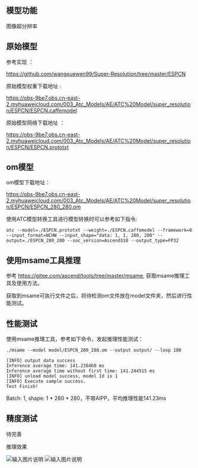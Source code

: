 ## 模型功能

图像超分辨率

## 原始模型

参考实现 ：

https://github.com/wangxuewen99/Super-Resolution/tree/master/ESPCN

原始模型权重下载地址 :

https://obs-9be7.obs.cn-east-2.myhuaweicloud.com/003_Atc_Models/AE/ATC%20Model/super_resolution/ESPCN/ESPCN.caffemodel

原始模型网络下载地址 ：

https://obs-9be7.obs.cn-east-2.myhuaweicloud.com/003_Atc_Models/AE/ATC%20Model/super_resolution/ESPCN/ESPCN.prototxt


## om模型

om模型下载地址：

https://obs-9be7.obs.cn-east-2.myhuaweicloud.com/003_Atc_Models/AE/ATC%20Model/super_resolution/ESPCN/ESPCN_280_280.om

使用ATC模型转换工具进行模型转换时可以参考如下指令:

```
atc --model=./ESPCN.prototxt --weight=./ESPCN.caffemodel --framework=0 --input_format=NCHW --input_shape="data: 1, 1, 280, 280" --output=./ESPCN_280_280 --soc_version=Ascend310 --output_type=FP32
```

## 使用msame工具推理

参考 https://gitee.com/ascend/tools/tree/master/msame, 获取msame推理工具及使用方法。

获取到msame可执行文件之后，将待检测om文件放在model文件夹，然后进行性能测试。

## 性能测试

使用msame推理工具，参考如下命令，发起推理性能测试： 

```
./msame --model model/ESPCN_280_280.om --output output/ --loop 100
```

```
[INFO] output data success
Inference average time: 141.238460 ms
Inference average time without first time: 141.244515 ms
[INFO] unload model success, model Id is 1
[INFO] Execute sample success.
Test Finish!
```

Batch: 1, shape: 1 * 280 * 280，不带AIPP，平均推理性能141.23ms

## 精度测试

待完善

推理效果

![输入图片说明](https://images.gitee.com/uploads/images/2021/0204/135517_350973c4_8070502.png "head_GT_bicubic.png")
![输入图片说明](https://images.gitee.com/uploads/images/2021/0204/135526_edd3f8e8_8070502.png "head_GT_ESPCN.png")
